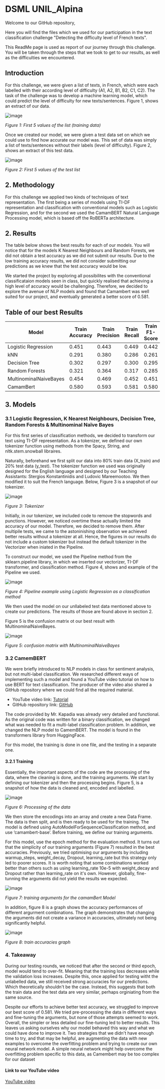 # DSML UNIL_Alpina

Welcome to our GitHub repository,

Here you will find the files which we used for our participation in the text classification challenge "Detecting the difficulty level of French texts".

This ReadMe page is used as report of our journey through this challenge. You will be taken through the steps that we took to get to our results, as well as the difficulties we encountered. 

## Introduction

For this challenge, we were given a list of texts, in French, which were each labelled with their according level of difficulty (A1, A2, B1, B2, C1, C2).  The task of the challenge was to develop a machine learning model, which could predict the level of difficulty for new texts/sentences.  Figure 1, shows an extract of our data.



![image](https://github.com/DenizcanSarigul/DSML-Project/assets/119871445/a96442ec-661b-4fac-b730-89fc6edb1998)

*Figure 1: First 5 values of the list (training data)*




Once we created our model, we were given a test data set on which we could use to find how accurate our model was. This set of data was simply a list of texts/sentences without their labels (level of difficulty). Figure 2, shows an extract of this test data.
 


![image](https://github.com/DenizcanSarigul/DSML-Project/assets/119871445/db1cde80-f61f-4256-b700-3d1f22abdef2)

*Figure 2: First 5 values of the test list*





## 2. Methodology

For this challenge we applied two kinds of techniques of text representation. The first being a series of models using TI-DF representation and classification with conventional models such as Logistic Regression, and for the second we used the CamamBERT Natural Language Processing model, which is based off the RoBERTa architecture. 


## 2. Results
The table below shows the best results for each of our models. You will notice that for the models K Nearest Neighbours and Random Forests, we did not obtain a test accuracy as we did not submit our results. Due to the low training accuracy results, we did not consider submitting our predictions as we knew that the test accuracy would be low.

We started the project by exploring all possibilites with the conventional classificataion models seen in class, but quickly realised that achieving a high level of accuracy would be challenging. Therefore, we decided to explore the avenue of NLP models and found that Camambert was well suited for our project, and eventually generated a better score of 0.581.

## Table of our best Results

| Model                  | Train Accuracy | Train Precision | Train Recall | Train F1-Score | Kaggle Test Accuracy |
|--------------------------|----------------|------------------|--------------|------------------|-----------------------|
| Logistic Regression      | 0.451          | 0.443            | 0.449        | 0.442            | 0.465                |
| kNN                      | 0.291          | 0.380            | 0.286        | 0.261            | -                      |
| Decision Tree            | 0.302          | 0.297            | 0.300        | 0.295            | 0.341                |
| Random Forests           | 0.321          | 0.364            | 0.317        | 0.285            |--                   |
| MultinominalNaiveBayes  | 0.454          | 0.469            | 0.452        | 0.451            | 0.470                |
| CamamBert                | 0.580          | 0.593            | 0.581        | 0.580            | 0.581                |


## 3. Models

### 3.1 Logistic Regression, K Nearest Neighbours, Decision Tree, Random Forests & Multinominal Naïve Bayes

For this first series of classification methods, we decided to transform our text using TI-DF representation. As a tokenizer, we defined our own tokenizer function using methods from the Spacy, String, and nltk.stem.snowball libraires. 

Naturally, beforehand we first split our data into 80% train data (X_train) and 20% test data (y_test).
The tokenizer function we used was originally designed for the English language and designed by our Teaching Assistants: Stergios Konstantinidis and Ludovic Mareemootoo. We then modified it to suit the French language. Below, Figure 3 is a snapshot of our tokenizer. 
 


![image](https://github.com/DenizcanSarigul/DSML-Project/assets/119871445/a6c1a775-137f-4f11-89a8-f3001721e6b1)



*Figure 3: Tokenizer*

Initially, in our tokenizer, we included code to remove the stopwords and punctions. However, we noticed overtime these actually limited the accuracy of our model. Therefore, we decided to remove them. After multipile tests, we came to the astoninishing observation we achieved better results without a tokenizer at all. Hence, the figures in our results do not include a custom tokenizer but instead the default tokenizer in the Vectorizer when iniated in the Pipeline. 

To construct our model, we used the Pipeline method from the sklearn.pipeline library, in which we inserted our vectorizer, TI-DF transformer, and classification method.  Figure 4, shows and example of the Pipeline we used. 
 

![image](https://github.com/DenizcanSarigul/DSML-Project/assets/119871445/5ed7df2e-9ed7-4ffa-932a-cacc926347d1)


*Figure 4: Pipeline example using Logistic Regression as a classification method*

We then used the model on our unllabeled test data mentioned above to create our predictions. The results of those are found above in section 2.

Figure 5 is the confusion matrix ot our best result with MultinominalNaiveBayes.

![image](https://github.com/DenizcanSarigul/DSML-Project/assets/119871445/60e96485-13d5-4a27-abeb-54eb118d32fc)

*Figure 5: confusion matrix with MultinominalNaiveBayes*

### 3.2 CamemBERT
We were briefly introduced to NLP models in class for sentiment analysis, but not multi-label classification. We researched different ways of implementing such a model and found a YouTube video tutorial on how to use BERT for text classification. The producer of the video also shared a GitHub repository where we could find all the required material. 

- YouTube video link: [Tutorial](https://www.youtube.com/watch?v=TmT-sKxovb0&t=608s)
- GitHub repository link: [GitHub](https://github.com/RajKKapadia/Transformers-Text-Classification-BERT-Blog)

The code provided by Mr. Kapadia was already very detailed and functional. As the original code was written for a binary classification, we changed what was needed to fit a multi-label classification problem. In addition, we changed the NLP model to CamemBERT. The model is found in the transformers library from HuggingFace.

For this model, the training is done in one file, and the testing in a separate one.

#### 3.2.1 Training 

Essentially, the important aspects of the code are the processing of the data, where the cleaning is done, and the training arguments. 
We start by defining our tokenizer and then the processing begins. Figure 5, is a snapshot of how the data is cleaned and, encoded and labelled. 

 ![image](https://github.com/DenizcanSarigul/DSML-Project/assets/119871445/83d2e08a-3c81-42df-8081-6e68deccd9cc)


*Figure 6: Processing of the data*



We then store the encodings into an array and create a new Data Frame. The data is then split, and is then ready to be used for the training.
The model is defined using AutoModelForSequenceClassification method, and use ‘camambert-base’. Before training, we define our training arguments. 

For this model, use the epoch method for the evaluation method. It turns out that the simplicity of our training arguments (Figure 7) resulted in the best accuracies. Previously, we tried optimising our arguments by including warmup_steps, weight_decay, Dropout, learning_rate but this strategy only led to poorer scores. It is worth noting that some combinations worked better than others such as using learning_rate 10e-5 with weight_decay and Dropout rather than learning_rate on it's own. However, globally, fine-tunning the arguments did not yield the results we expected. 


![image](https://github.com/DenizcanSarigul/DSML-Project/assets/119871445/16ebbd86-1ef5-4c52-b7a5-4ef2bfc45b6b)

*Figure 7: training arguments for the camamBert Model*


In addition, figure 8 is a graph shows the accuracy performances of different argurment combinations. The graph demonstrates that changing the arguments did not create a variance in accuracies, ultimately not being significantly helpful. 


![image](https://github.com/DenizcanSarigul/DSML-Project/assets/119871445/38f104d0-969c-4492-8be3-08edc8efb7fd)



*Figure 8: train accuracies graph*


### 4. Takeaway

During our testing rounds, we noticed that after the second or third epoch, model would tend to over-fit. Meaning that the training loss decreases while the validation loss increases. Despite this, once applied for testing witht the unlabelled data, we still received strong accuracies for our predictions. Which theoretically shouldn't be the case. Instead, this suggests that both the train data and the test data are very similar, perhaps orginiating from the same source.  

Despite our efforts to achieve better test accuracy, we struggled to improve our best score of 0.581. We tried pre-processing the data in different ways and fine-tuning the arguments, but none of those attempts seemed to work. Overall, the simpler or less detailed our fine-tuning led to better results. This leaves us asking ourselves why our model behaved this way and what we could have done to improve it. Two strategies that we didn't have enough time to try, and that may be helpful, are augmenting the data with new examples to overcome the overfitting problem and trying to create our own neural network model. A simple neural network might help overcome the overfitting problem specific to this data, as Camembert may be too complex for our dataset


#### Link to our YouTube video 

[YouTube video]([https://youtu.be/RggW_nbjA-c])


